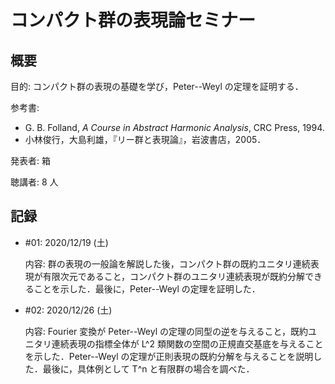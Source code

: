 # コンパクト群の表現論セミナー

## 概要

目的: コンパクト群の表現の基礎を学び，Peter--Weyl の定理を証明する．

参考書:

* G. B. Folland, *A Course in Abstract Harmonic Analysis*, CRC Press, 1994.
* 小林俊行，大島利雄，『リー群と表現論』，岩波書店，2005．

発表者: 箱

聴講者: 8 人

## 記録

* \#01: 2020/12/19 (土)

  内容: 群の表現の一般論を解説した後，コンパクト群の既約ユニタリ連続表現が有限次元であること，コンパクト群のユニタリ連続表現が既約分解できることを示した．最後に，Peter--Weyl の定理を証明した．

* \#02: 2020/12/26 (土)

  内容: Fourier 変換が Peter--Weyl の定理の同型の逆を与えること，既約ユニタリ連続表現の指標全体が L^2 類関数の空間の正規直交基底を与えることを示した．Peter--Weyl の定理が正則表現の既約分解を与えることを説明した．最後に，具体例として T^n と有限群の場合を調べた．

